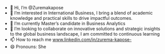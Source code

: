 - 👋 Hi, I’m @Zuremakapose
- 👀 I’m interested in International Business, I bring a blend of academic knowledge and practical skills to drive impactful outcomes. 
- 🌱 I’m currently Master’s candidate in Business Analytics
- 💞️ I’m looking to collaborate on innovative solutions and strategic insights to the global business landscape, I am committed to continuous learning
- 📫 How to reach me www.linkedin.com/in/zurema-kapose-
- 😄 Pronouns: She


<!---
Zuremakapose/Zuremakapose is a ✨ special ✨ repository because its `README.md` (this file) appears on your GitHub profile.
You can click the Preview link to take a look at your changes.
--->
